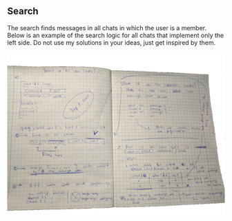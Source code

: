 ## Search

The search finds messages in all chats in which the user is a member. Below is an example of the search logic for all chats that implement only the left side. Do not use my solutions in your ideas, just get inspired by them.

![search.jpg](docs%2Fassets%2Fsearch.jpg)
